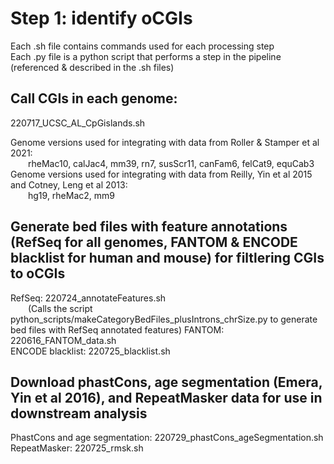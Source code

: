 # Step 1: identify oCGIs
Each .sh file contains commands used for each processing step  
Each .py file is a python script that performs a step in the pipeline (referenced & described in the .sh files)

## Call CGIs in each genome:
220717_UCSC_AL_CpGislands.sh

Genome versions used for integrating with data from Roller & Stamper et al 2021:  
&emsp;&emsp;rheMac10, calJac4, mm39, rn7, susScr11, canFam6, felCat9, equCab3  
Genome versions used for integrating with data from Reilly, Yin et al 2015 and Cotney, Leng et al 2013:  
&emsp;&emsp;hg19, rheMac2, mm9

## Generate bed files with feature annotations (RefSeq for all genomes, FANTOM & ENCODE blacklist for human and mouse) for filtlering CGIs to oCGIs  
RefSeq: 220724_annotateFeatures.sh  
&emsp;&emsp;(Calls the script python_scripts/makeCategoryBedFiles_plusIntrons_chrSize.py to generate bed files with RefSeq annotated features)
FANTOM: 220616_FANTOM_data.sh  
ENCODE blacklist: 220725_blacklist.sh

## Download phastCons, age segmentation (Emera, Yin et al 2016), and RepeatMasker data for use in downstream analysis
PhastCons and age segmentation: 220729_phastCons_ageSegmentation.sh
RepeatMasker: 220725_rmsk.sh
